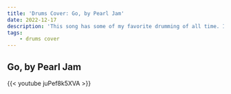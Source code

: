 ```yaml
---
title: 'Drums Cover: Go, by Pearl Jam'
date: 2022-12-17
description: 'This song has some of my favorite drumming of all time. I am not a big fan of Pearl Jam, but I have been playing these drums for years.'
tags:
    - drums cover
---
```

## Go, by Pearl Jam

{{< youtube juPef8k5XVA >}}
